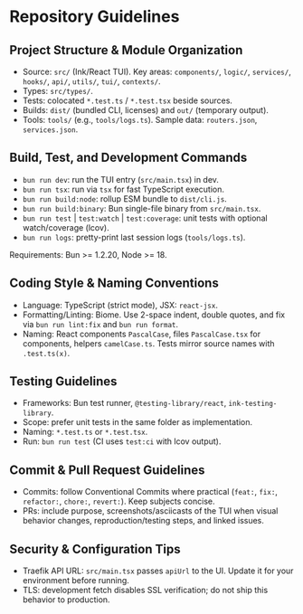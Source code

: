 # Repository Guidelines

## Project Structure & Module Organization
- Source: `src/` (Ink/React TUI). Key areas: `components/`, `logic/`, `services/`, `hooks/`, `api/`, `utils/`, `tui/`, `contexts/`.
- Types: `src/types/`.
- Tests: colocated `*.test.ts` / `*.test.tsx` beside sources.
- Builds: `dist/` (bundled CLI, licenses) and `out/` (temporary output).
- Tools: `tools/` (e.g., `tools/logs.ts`). Sample data: `routers.json`, `services.json`.

## Build, Test, and Development Commands
- `bun run dev`: run the TUI entry (`src/main.tsx`) in dev.
- `bun run tsx`: run via `tsx` for fast TypeScript execution.
- `bun run build:node`: rollup ESM bundle to `dist/cli.js`.
- `bun run build:binary`: Bun single-file binary from `src/main.tsx`.
- `bun run test` | `test:watch` | `test:coverage`: unit tests with optional watch/coverage (lcov).
- `bun run logs`: pretty-print last session logs (`tools/logs.ts`).

Requirements: Bun >= 1.2.20, Node >= 18.

## Coding Style & Naming Conventions
- Language: TypeScript (strict mode), JSX: `react-jsx`.
- Formatting/Linting: Biome. Use 2-space indent, double quotes, and fix via `bun run lint:fix` and `bun run format`.
- Naming: React components `PascalCase`, files `PascalCase.tsx` for components, helpers `camelCase.ts`. Tests mirror source names with `.test.ts(x)`.

## Testing Guidelines
- Frameworks: Bun test runner, `@testing-library/react`, `ink-testing-library`.
- Scope: prefer unit tests in the same folder as implementation.
- Naming: `*.test.ts` or `*.test.tsx`.
- Run: `bun run test` (CI uses `test:ci` with lcov output).

## Commit & Pull Request Guidelines
- Commits: follow Conventional Commits where practical (`feat:`, `fix:`, `refactor:`, `chore:`, `revert:`). Keep subjects concise.
- PRs: include purpose, screenshots/asciicasts of the TUI when visual behavior changes, reproduction/testing steps, and linked issues.

## Security & Configuration Tips
- Traefik API URL: `src/main.tsx` passes `apiUrl` to the UI. Update it for your environment before running.
- TLS: development fetch disables SSL verification; do not ship this behavior to production.
 
